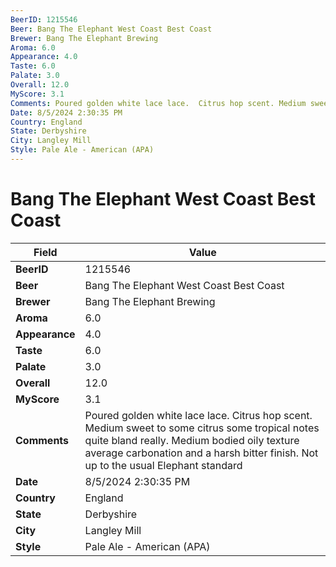 ```yaml
---
BeerID: 1215546
Beer: Bang The Elephant West Coast Best Coast
Brewer: Bang The Elephant Brewing
Aroma: 6.0
Appearance: 4.0
Taste: 6.0
Palate: 3.0
Overall: 12.0
MyScore: 3.1
Comments: Poured golden white lace lace.  Citrus hop scent. Medium sweet to some citrus some tropical notes quite bland really. Medium bodied oily texture average carbonation and a harsh bitter finish.  Not up to the usual Elephant standard
Date: 8/5/2024 2:30:35 PM
Country: England
State: Derbyshire
City: Langley Mill
Style: Pale Ale - American (APA)
---
```


# Bang The Elephant West Coast Best Coast

| Field         | Value |
|---------------|-------|
| **BeerID** | 1215546 |
| **Beer** | Bang The Elephant West Coast Best Coast |
| **Brewer** | Bang The Elephant Brewing |
| **Aroma** | 6.0 |
| **Appearance** | 4.0 |
| **Taste** | 6.0 |
| **Palate** | 3.0 |
| **Overall** | 12.0 |
| **MyScore** | 3.1 |
| **Comments** | Poured golden white lace lace.  Citrus hop scent. Medium sweet to some citrus some tropical notes quite bland really. Medium bodied oily texture average carbonation and a harsh bitter finish.  Not up to the usual Elephant standard  |
| **Date** | 8/5/2024 2:30:35 PM |
| **Country** | England |
| **State** | Derbyshire |
| **City** | Langley Mill |
| **Style** | Pale Ale - American (APA) |
